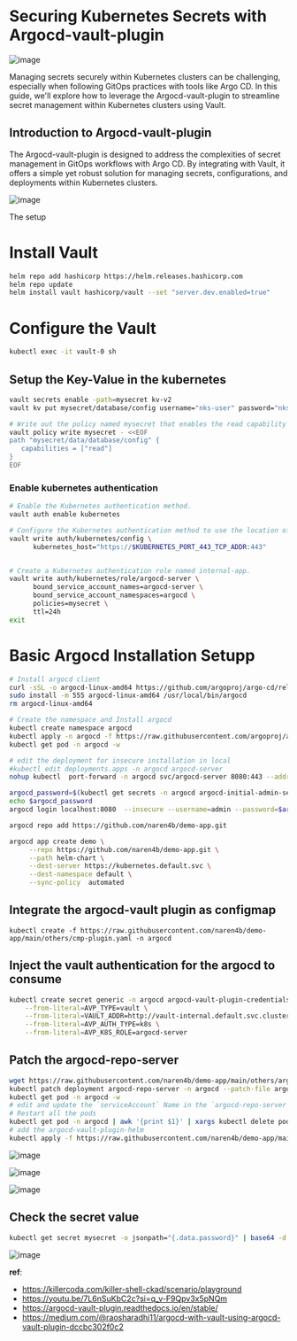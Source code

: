 # Securing Kubernetes Secrets with Argocd-vault-plugin
![image](https://github.com/naren4b/nks/assets/3488520/2c71e8b7-5502-46db-8428-7e9ac0aa7d59)

Managing secrets securely within Kubernetes clusters can be challenging, especially when following GitOps practices with tools like Argo CD. In this guide, we'll explore how to leverage the Argocd-vault-plugin to streamline secret management within Kubernetes clusters using Vault.

## Introduction to Argocd-vault-plugin
The Argocd-vault-plugin is designed to address the complexities of secret management in GitOps workflows with Argo CD. By integrating with Vault, it offers a simple yet robust solution for managing secrets, configurations, and deployments within Kubernetes clusters.

![image](https://github.com/user-attachments/assets/f283b79a-a70b-44f2-bcd0-2d0e5cea60b7)

The setup 

# Install Vault 
```bash
helm repo add hashicorp https://helm.releases.hashicorp.com
helm repo update
helm install vault hashicorp/vault --set "server.dev.enabled=true"
```
# Configure the Vault
```bash
kubectl exec -it vault-0 sh
```
## Setup the Key-Value in the kubernetes
```bash
vault secrets enable -path=mysecret kv-v2
vault kv put mysecret/database/config username="nks-user" password="nks-secret-password"

# Write out the policy named mysecret that enables the read capability for secrets at path mysecret/data/database/config.
vault policy write mysecret - <<EOF
path "mysecret/data/database/config" {
   capabilities = ["read"]
}
EOF

```
### Enable kubernetes authentication 
```bash
# Enable the Kubernetes authentication method.
vault auth enable kubernetes

# Configure the Kubernetes authentication method to use the location of the Kubernetes API. (when running inside the cluster)
vault write auth/kubernetes/config \
      kubernetes_host="https://$KUBERNETES_PORT_443_TCP_ADDR:443"


# Create a Kubernetes authentication role named internal-app.
vault write auth/kubernetes/role/argocd-server \
      bound_service_account_names=argocd-server \
      bound_service_account_namespaces=argocd \
      policies=mysecret \
      ttl=24h
exit
```

# Basic Argocd Installation Setupp 
```bash
# Install argocd client
curl -sSL -o argocd-linux-amd64 https://github.com/argoproj/argo-cd/releases/latest/download/argocd-linux-amd64
sudo install -m 555 argocd-linux-amd64 /usr/local/bin/argocd
rm argocd-linux-amd64

# Create the namespace and Install argocd 
kubectl create namespace argocd
kubectl apply -n argocd -f https://raw.githubusercontent.com/argoproj/argo-cd/stable/manifests/install.yaml
kubectl get pod -n argocd -w
```

```bash
# edit the deployment for insecure installation in local
#kubectl edit deployments.apps -n argocd argocd-server 
nohup kubectl  port-forward -n argocd svc/argocd-server 8080:443 --address 0.0.0.0 & 

argocd_password=$(kubectl get secrets -n argocd argocd-initial-admin-secret -o jsonpath="{.data.password}" | base64 -d)
echo $argocd_password
argocd login localhost:8080  --insecure --username=admin --password=$argocd_password
```

```bash
argocd repo add https://github.com/naren4b/demo-app.git

argocd app create demo \
     --repo https://github.com/naren4b/demo-app.git \
     --path helm-chart \
     --dest-server https://kubernetes.default.svc \
     --dest-namespace default \
     --sync-policy  automated
```
## Integrate the argocd-vault plugin as configmap
```
kubectl create -f https://raw.githubusercontent.com/naren4b/demo-app/main/others/cmp-plugin.yaml -n argocd
```
## Inject the vault authentication for the argocd to consume 
```bash
kubectl create secret generic -n argocd argocd-vault-plugin-credentials \
	--from-literal=AVP_TYPE=vault \
	--from-literal=VAULT_ADDR=http://vault-internal.default.svc.cluster.local:8200 \
	--from-literal=AVP_AUTH_TYPE=k8s \
	--from-literal=AVP_K8S_ROLE=argocd-server 
```
## Patch the argocd-repo-server 
```bash
wget https://raw.githubusercontent.com/naren4b/demo-app/main/others/argocd-repo-server-patch.yaml
kubectl patch deployment argocd-repo-server -n argocd --patch-file argocd-repo-server-patch.yaml
kubectl get pod -n argocd -w
# edit and update the `serviceAccount` Name in the `argocd-repo-server` deployment to use `argocd-server`
# Restart all the pods
kubectl get pod -n argocd | awk '{print $1}' | xargs kubectl delete pod -n argocd
# add the argocd-vault-plugin-helm
kubectl apply -f https://raw.githubusercontent.com/naren4b/demo-app/main/others/demo-argocd-application.yaml
```
![image](https://github.com/naren4b/nks/assets/3488520/c79e1304-1b2e-4bf6-be83-48b789c8d06b)


![image](https://github.com/naren4b/nks/assets/3488520/97ca08db-c12b-4829-ae06-253499e7e342)

![image](https://github.com/naren4b/nks/assets/3488520/b1bb357d-5be7-4b29-9137-04fccf264149)


## Check the secret value
```bash
kubectl get secret mysecret -o jsonpath="{.data.password}" | base64 -d 
```
![image](https://github.com/naren4b/nks/assets/3488520/efa5506c-14e3-4b60-bded-a55f3cd5e285)



**ref**:
- https://killercoda.com/killer-shell-ckad/scenario/playground
- https://youtu.be/7L6nSuKbC2c?si=q_v-F9Qpv3x5pNQm
- https://argocd-vault-plugin.readthedocs.io/en/stable/ 
- https://medium.com/@raosharadhi11/argocd-with-vault-using-argocd-vault-plugin-dccbc302f0c2

